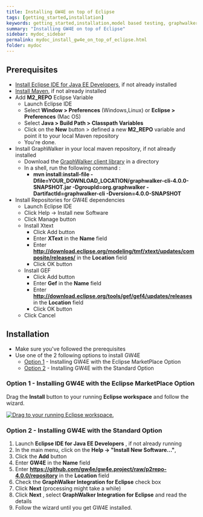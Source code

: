 ```yaml
---
title: Installing GW4E on top of Eclipse
tags: [getting_started,installation]
keywords: getting_started,installation,model based testing, graphwalker, Eclipse plugin, GraphWalker Eclipse Plugin
summary: "Installing GW4E on top of Eclipse"
sidebar: mydoc_sidebar
permalink: mydoc_install_gw4e_on_top_of_eclipse.html
folder: mydoc
---
```


## Prerequisites
 * [Install Eclipse IDE for Java EE Developers](https://gw4e.github.io/mydoc_install_eclipse.html), if not already installed
 * [Install Maven](https://maven.apache.org/install.html), if not already installed 
 * Add **M2_REPO** Eclipse Variable 
    * Launch Eclipse IDE
    * Select **Window > Preferences** (Windows,Linux) or **Eclipse > Preferences** (Mac OS)
    * Select **Java > Build Path > Classpath Variables**
    * Click on the **New** button > defined a new **M2_REPO** variable and point it to your local Maven repository
    * You're done.
 * Install GraphWalker in your local maven repository, if not already installed 
   * Download the [GraphWalker client library](https://github.com/gw4e/gw4e.project/raw/gw-repo-4.0.0/graphwalker-cli-4.0.0-SNAPSHOT.jar) in a directory
   * In a shell, run the following command :
     * <b>mvn install:install-file -Dfile=YOUR_DOWNLOAD_LOCATION/graphwalker-cli-4.0.0-SNAPSHOT.jar -DgroupId=org.graphwalker -DartifactId=graphwalker-cli -Dversion=4.0.0-SNAPSHOT</b> 
 * Install Repositories for GW4E dependencies
   * Launch Eclipse IDE
   * Click Help -> Install new Software
   * Click Manage button
   * Install Xtext
     * Click Add button
     * Enter **XText** in the **Name** field
     * Enter **http://download.eclipse.org/modeling/tmf/xtext/updates/composite/releases/** in the **Location** field
     * Click OK button
   * Install GEF
     * Click Add button
     * Enter **Gef** in the **Name** field
     * Enter **http://download.eclipse.org/tools/gef/gef4/updates/releases** in the **Location** field
     * Click OK button
   * Click Cancel

 
## Installation
 * Make sure you've followed the prerequisites
 * Use one of the 2 following options to install GW4E
   * [Option 1](#option1) - Installing GW4E with the Eclipse MarketPlace Option 
   * [Option 2](#option2) - Installing GW4E with the Standard Option 




### <a name="option1">Option 1</a> - Installing GW4E with the Eclipse MarketPlace Option  

Drag the **Install** button to your running **Eclipse workspace** and follow the wizard.

[![Drag to your running Eclipse workspace.](https://marketplace.eclipse.org/sites/all/themes/solstice/public/images/marketplace/btn-install.png)](http://marketplace.eclipse.org/marketplace-client-intro?mpc_install=3480626 "Drag to your running Eclipse* workspace.")

### <a name="option2">Option 2</a>  - Installing GW4E with the Standard Option 

 1. Launch **Eclipse IDE for Java EE Developers** , if not already running
 2. In the main menu, click on the **Help -> "Install New Software..."**,
 3. Click the **Add** button
 4. Enter **GW4E** in the **Name** field
 5. Enter **https://github.com/gw4e/gw4e.project/raw/p2repo-4.0.0/repository** in the **Location** field
 6. Check the **GraphWalker Integration for Eclipse** check box
 7. Click **Next**  (processing might take a while)
 8. Click **Next** , select **GraphWalker Integration for Eclipse** and read the details
 9. Follow the wizard until you get GW4E installed.
 
 
 
 
 
 

 